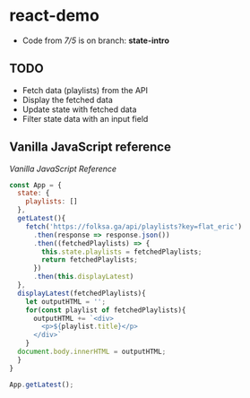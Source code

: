 # react-demo

* Code from _7/5_ is on branch: **state-intro**

## TODO

* Fetch data (playlists) from the API
* Display the fetched data
* Update state with fetched data
* Filter state data with an input field

## Vanilla JavaScript reference

_Vanilla JavaScript Reference_

```js
const App = {
  state: {
    playlists: []
  },
  getLatest(){
    fetch('https://folksa.ga/api/playlists?key=flat_eric')
      .then(response => response.json())
      .then((fetchedPlaylists) => {
        this.state.playlists = fetchedPlaylists;
        return fetchedPlaylists;
      })
      .then(this.displayLatest)
  },
  displayLatest(fetchedPlaylists){
    let outputHTML = '';
    for(const playlist of fetchedPlaylists){
      outputHTML += `<div>
        <p>${playlist.title}</p>
      </div>`
    }
  document.body.innerHTML = outputHTML;
  }
}

App.getLatest();

```